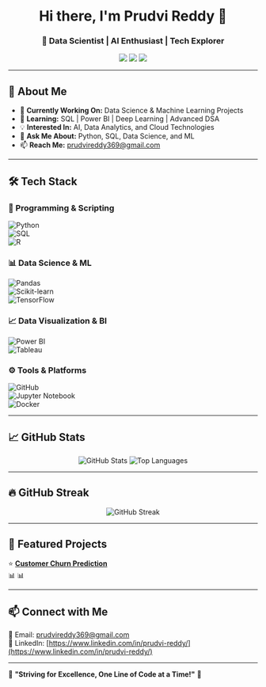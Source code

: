 
<h1 align="center">Hi there, I'm Prudvi Reddy 👋</h1>
<h3 align="center">🚀 Data Scientist | AI Enthusiast | Tech Explorer</h3>

<p align="center">
  <a href="https://www.linkedin.com/in/yourprofile"><img src="https://img.shields.io/badge/LinkedIn-Connect-blue?style=for-the-badge&logo=linkedin"></a>
  <a href="mailto:your.email@example.com"><img src="https://img.shields.io/badge/Email-Contact%20Me-red?style=for-the-badge&logo=gmail"></a>
  <a href="https://github.com/prudvireddy3?tab=repositories"><img src="https://img.shields.io/badge/GitHub-Projects-181717?style=for-the-badge&logo=github"></a>
</p>

---

## 🚀 About Me  
- 🔭 **Currently Working On:** Data Science & Machine Learning Projects  
- 🌱 **Learning:** SQL | Power BI | Deep Learning | Advanced DSA  
- 💡 **Interested In:** AI, Data Analytics, and Cloud Technologies  
- 💬 **Ask Me About:** Python, SQL, Data Science, and ML  
- 📫 **Reach Me:** [prudvireddy369@gmail.com](mailto:prudvireddy369@gmail.com)  

---

## 🛠️ Tech Stack  

### 🔹 Programming & Scripting  
![Python](https://img.shields.io/badge/Python-3776AB?style=for-the-badge&logo=python&logoColor=white)  
![SQL](https://img.shields.io/badge/SQL-4479A1?style=for-the-badge&logo=mysql&logoColor=white)  
![R](https://img.shields.io/badge/R-276DC3?style=for-the-badge&logo=r&logoColor=white)  

### 📊 Data Science & ML  
![Pandas](https://img.shields.io/badge/Pandas-150458?style=for-the-badge&logo=pandas&logoColor=white)  
![Scikit-learn](https://img.shields.io/badge/Scikit--learn-F7931E?style=for-the-badge&logo=scikit-learn&logoColor=white)  
![TensorFlow](https://img.shields.io/badge/TensorFlow-FF6F00?style=for-the-badge&logo=tensorflow&logoColor=white)  

### 📈 Data Visualization & BI  
![Power BI](https://img.shields.io/badge/Power%20BI-F2C811?style=for-the-badge&logo=power-bi&logoColor=black)  
![Tableau](https://img.shields.io/badge/Tableau-E97627?style=for-the-badge&logo=tableau&logoColor=white)  

### ⚙️ Tools & Platforms  
![GitHub](https://img.shields.io/badge/GitHub-181717?style=for-the-badge&logo=github&logoColor=white)  
![Jupyter Notebook](https://img.shields.io/badge/Jupyter-F37626?style=for-the-badge&logo=jupyter&logoColor=white)  
![Docker](https://img.shields.io/badge/Docker-2496ED?style=for-the-badge&logo=docker&logoColor=white)  

---

## 📈 GitHub Stats  

<p align="center">
  <img src="https://github-readme-stats.vercel.app/api?username=prudvireddy3&show_icons=true&theme=radical" alt="GitHub Stats">
  <img src="https://github-readme-stats.vercel.app/api/top-langs/?username=prudvireddy3&layout=compact&theme=radical" alt="Top Languages">
</p>

---

## 🔥 GitHub Streak  

<p align="center">
  <img src="https://streak-stats.demolab.com/?user=prudvireddy3&theme=radical&cache=none" alt="GitHub Streak">
</p>

---

## 📌 Featured Projects  

⭐ **[Customer Churn Prediction](https://github.com/prudvireddy3/customer-churn-prediction-2)**  
📊 
📊  

---

## 📫 Connect with Me  
📧 Email: [prudvireddy369@gmail.com](mailto:prudvireddy369@gmail.com)   
💼 LinkedIn: [https://www.linkedin.com/in/prudvi-reddy/](https://www.linkedin.com/in/prudvi-reddy/)   

---

🌟 **"Striving for Excellence, One Line of Code at a Time!"** 🚀

